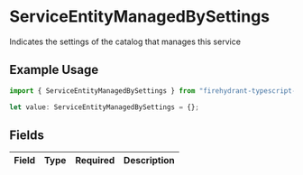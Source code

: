 # ServiceEntityManagedBySettings

Indicates the settings of the catalog that manages this service

## Example Usage

```typescript
import { ServiceEntityManagedBySettings } from "firehydrant-typescript-sdk/models/components";

let value: ServiceEntityManagedBySettings = {};
```

## Fields

| Field       | Type        | Required    | Description |
| ----------- | ----------- | ----------- | ----------- |